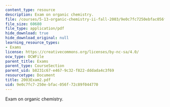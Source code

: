 ```yaml
---
content_type: resource
description: Exam on organic chemistry.
file: /courses/5-13-organic-chemistry-ii-fall-2003/9e0c7fc7250ebfac056f72c89f044770_2003Exam2.pdf
file_size: 60680
file_type: application/pdf
hide_download: true
hide_download_original: null
learning_resource_types:
- Exams
license: https://creativecommons.org/licenses/by-nc-sa/4.0/
ocw_type: OCWFile
parent_title: Exams
parent_type: CourseSection
parent_uid: b8231c67-e467-9c32-f822-dddada4c3f69
resourcetype: Document
title: 2003Exam2.pdf
uid: 9e0c7fc7-250e-bfac-056f-72c89f044770
---
```

Exam on organic chemistry.